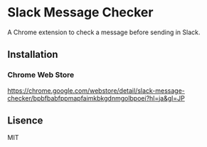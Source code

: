 # Slack Message Checker
A Chrome extension to check a message before sending in Slack.

## Installation

### Chrome Web Store

https://chrome.google.com/webstore/detail/slack-message-checker/bpbfbabfppmapfaimkbkgdnmgolbpoei?hl=ja&gl=JP

## Lisence

MIT